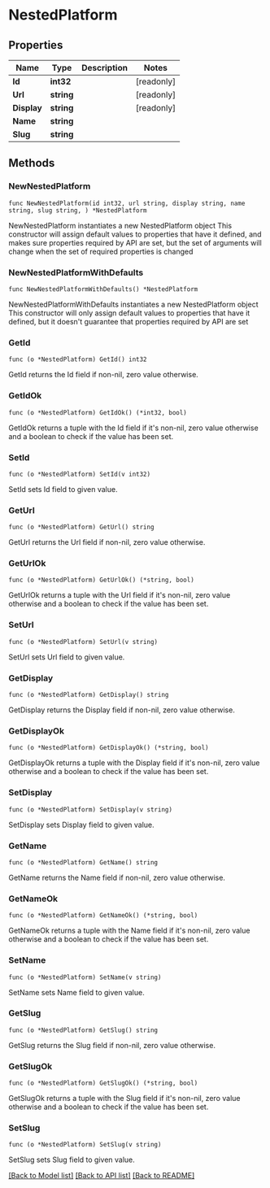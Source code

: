 # NestedPlatform

## Properties

Name | Type | Description | Notes
------------ | ------------- | ------------- | -------------
**Id** | **int32** |  | [readonly] 
**Url** | **string** |  | [readonly] 
**Display** | **string** |  | [readonly] 
**Name** | **string** |  | 
**Slug** | **string** |  | 

## Methods

### NewNestedPlatform

`func NewNestedPlatform(id int32, url string, display string, name string, slug string, ) *NestedPlatform`

NewNestedPlatform instantiates a new NestedPlatform object
This constructor will assign default values to properties that have it defined,
and makes sure properties required by API are set, but the set of arguments
will change when the set of required properties is changed

### NewNestedPlatformWithDefaults

`func NewNestedPlatformWithDefaults() *NestedPlatform`

NewNestedPlatformWithDefaults instantiates a new NestedPlatform object
This constructor will only assign default values to properties that have it defined,
but it doesn't guarantee that properties required by API are set

### GetId

`func (o *NestedPlatform) GetId() int32`

GetId returns the Id field if non-nil, zero value otherwise.

### GetIdOk

`func (o *NestedPlatform) GetIdOk() (*int32, bool)`

GetIdOk returns a tuple with the Id field if it's non-nil, zero value otherwise
and a boolean to check if the value has been set.

### SetId

`func (o *NestedPlatform) SetId(v int32)`

SetId sets Id field to given value.


### GetUrl

`func (o *NestedPlatform) GetUrl() string`

GetUrl returns the Url field if non-nil, zero value otherwise.

### GetUrlOk

`func (o *NestedPlatform) GetUrlOk() (*string, bool)`

GetUrlOk returns a tuple with the Url field if it's non-nil, zero value otherwise
and a boolean to check if the value has been set.

### SetUrl

`func (o *NestedPlatform) SetUrl(v string)`

SetUrl sets Url field to given value.


### GetDisplay

`func (o *NestedPlatform) GetDisplay() string`

GetDisplay returns the Display field if non-nil, zero value otherwise.

### GetDisplayOk

`func (o *NestedPlatform) GetDisplayOk() (*string, bool)`

GetDisplayOk returns a tuple with the Display field if it's non-nil, zero value otherwise
and a boolean to check if the value has been set.

### SetDisplay

`func (o *NestedPlatform) SetDisplay(v string)`

SetDisplay sets Display field to given value.


### GetName

`func (o *NestedPlatform) GetName() string`

GetName returns the Name field if non-nil, zero value otherwise.

### GetNameOk

`func (o *NestedPlatform) GetNameOk() (*string, bool)`

GetNameOk returns a tuple with the Name field if it's non-nil, zero value otherwise
and a boolean to check if the value has been set.

### SetName

`func (o *NestedPlatform) SetName(v string)`

SetName sets Name field to given value.


### GetSlug

`func (o *NestedPlatform) GetSlug() string`

GetSlug returns the Slug field if non-nil, zero value otherwise.

### GetSlugOk

`func (o *NestedPlatform) GetSlugOk() (*string, bool)`

GetSlugOk returns a tuple with the Slug field if it's non-nil, zero value otherwise
and a boolean to check if the value has been set.

### SetSlug

`func (o *NestedPlatform) SetSlug(v string)`

SetSlug sets Slug field to given value.



[[Back to Model list]](../README.md#documentation-for-models) [[Back to API list]](../README.md#documentation-for-api-endpoints) [[Back to README]](../README.md)


